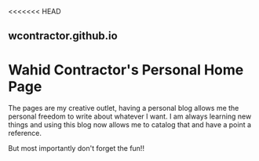 <<<<<<< HEAD
## wcontractor.github.io
# Wahid Contractor's Personal Home Page
The pages are my creative outlet, having a personal blog allows me the personal freedom to write about whatever I want.  I am always learning new things and using this blog now allows me to catalog that and have a point a reference.

But most importantly don't forget the fun!! 

